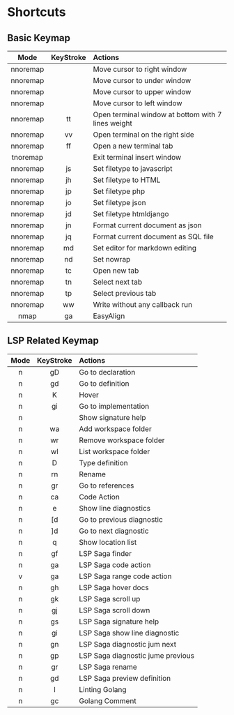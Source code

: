 # Shortcuts

## Basic Keymap

|   Mode   | KeyStroke  | Actions                                            |
| :------: | :--------: | :------------------------------------------------- |
| nnoremap |   <C-l>    | Move cursor to right window                        |
| nnoremap |   <C-j>    | Move cursor to under window                        |
| nnoremap |   <C-k>    | Move cursor to upper window                        |
| nnoremap |   <C-h>    | Move cursor to left window                         |
| nnoremap |     tt     | Open terminal window at bottom with 7 lines weight |
| nnoremap |     vv     | Open terminal on the right side                    |
| nnoremap | <leader>ff | Open a new terminal tab                            |
| tnoremap | <esc><esc> | Exit terminal insert window                        |
| nnoremap | <leader>js | Set filetype to javascript                         |
| nnoremap | <leader>jh | Set filetype to HTML                               |
| nnoremap | <leader>jp | Set filetype php                                   |
| nnoremap | <leader>jo | Set filetype json                                  |
| nnoremap | <leader>jd | Set filetype htmldjango                            |
| nnoremap | <leader>jn | Format current document as json                    |
| nnoremap | <leader>jq | Format current document as SQL file                |
| nnoremap | <leader>md | Set editor for markdown editing                    |
| nnoremap | <leader>nd | Set nowrap<cr>                                     |
| nnoremap | <leader>tc | Open new tab                                       |
| nnoremap | <leader>tn | Select next tab                                    |
| nnoremap | <leader>tp | Select previous tab                                |
| nnoremap | <leader>ww | Write without any callback run                     |
|   nmap   |     ga     | EasyAlign                                          |

## LSP Related Keymap

| Mode |     KeyStroke     | Actions                           |
| :--: | :---------------: | :-------------------------------- |
|  n   |        gD         | Go to declaration                 |
|  n   |        gd         | Go to definition                  |
|  n   |         K         | Hover                             |
|  n   |        gi         | Go to implementation              |
|  n   |       <C-k>       | Show signature help               |
|  n   |    <leader>wa     | Add workspace folder              |
|  n   |    <leader>wr     | Remove workspace folder           |
|  n   |    <leader>wl     | List workspace folder             |
|  n   |     <leader>D     | Type definition                   |
|  n   |    <leader>rn     | Rename                            |
|  n   |        gr         | Go to references                  |
|  n   |    <leader>ca     | Code Action                       |
|  n   |     <leader>e     | Show line diagnostics             |
|  n   |        [d         | Go to previous diagnostic         |
|  n   |        ]d         | Go to next diagnostic             |
|  n   |     <leader>q     | Show location list                |
|  n   |    <Leader>gf     | LSP Saga finder                   |
|  n   |    <leader>ga     | LSP Saga code action              |
|  v   |    <leader>ga     | LSP Saga range code action        |
|  n   |    <leader>gh     | LSP Saga hover docs               |
|  n   |    <leader>gk     | LSP Saga scroll up                |
|  n   |    <leader>gj     | LSP Saga scroll down              |
|  n   |    <leader>gs     | LSP Saga signature help           |
|  n   |    <leader>gi     | LSP Saga show line diagnostic     |
|  n   |    <leader>gn     | LSP Saga diagnostic jum next      |
|  n   |    <leader>gp     | LSP Saga diagnostic jume previous |
|  n   |    <leader>gr     | LSP Saga rename                   |
|  n   |    <leader>gd     | LSP Saga preview definition       |
|  n   | <Leader><Leader>l | Linting Golang                    |
|  n   |    <Leader>gc     | Golang Comment                    |
